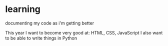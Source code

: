 # learning
documenting my code as i'm getting better

This year I want to become very good at: HTML, CSS, JavaScript
I also want to be able to write things in Python
